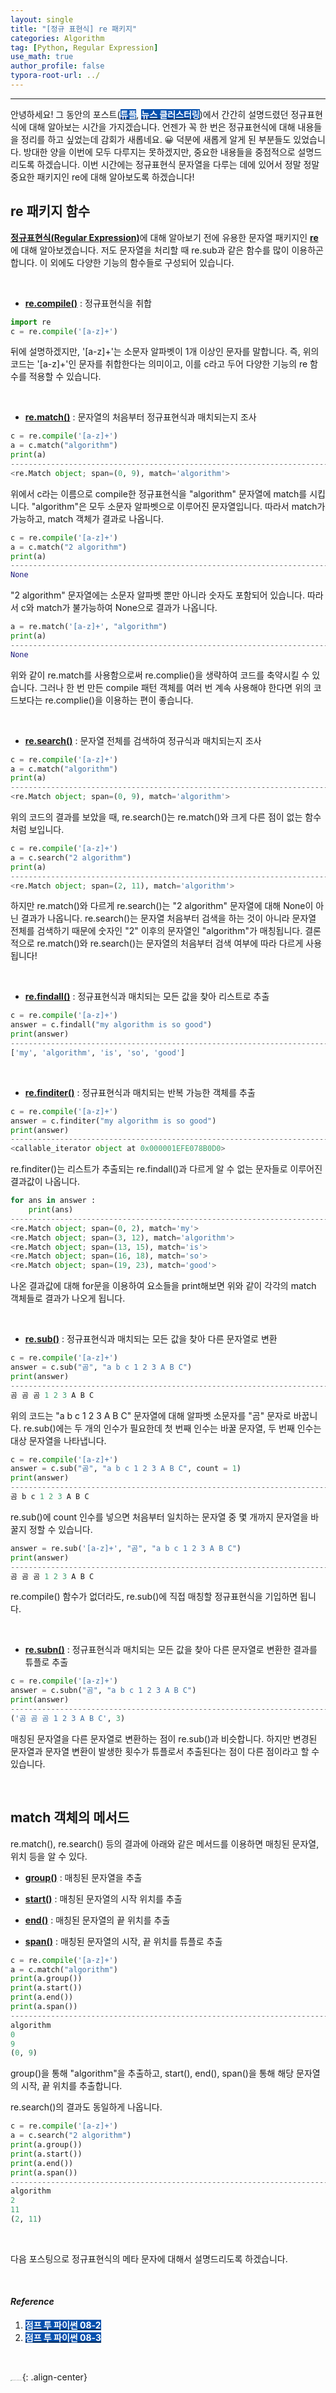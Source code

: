 ```yaml
---
layout: single
title: "[정규 표현식] re 패키지"
categories: Algorithm
tag: [Python, Regular Expression]
use_math: true
author_profile: false
typora-root-url: ../
---
```

-----
안녕하세요! 그 동안의 포스트(<mark style='background-color: #0550ae'><b><a href='https://woongsonvi.github.io/programmers/PGM6/'><font color="white">튜플</font></a></b></mark>, <mark style='background-color: #0550ae'><b><a href='https://woongsonvi.github.io/programmers/PGM7/'><font color="white">뉴스 클러스터링</font></a></b></mark>)에서 간간히 설명드렸던 정규표현식에 대해 알아보는 시간을 가지겠습니다. 언젠가 꼭 한 번은 정규표현식에 대해 내용들을 정리를 하고 싶었는데 감회가 새롭네요. 😀 덕분에 새롭게 알게 된 부분들도 있었습니다. 방대한 양을 이번에 모두 다루지는 못하겠지만, 중요한 내용들을 중점적으로 설명드리도록 하겠습니다. 이번 시간에는 정규표현식 문자열을 다루는 데에 있어서 정말 정말 중요한 패키지인 re에 대해 알아보도록 하겠습니다!

## re 패키지 함수

<u><b>정규표현식(Regular Expression)</b></u>에 대해 알아보기 전에 유용한 문자열 패키지인 <u><b>re</b></u>에 대해 알아보겠습니다. 저도 문자열을 처리할 때 re.sub과 같은 함수를 많이 이용하곤 합니다. 이 외에도 다양한 기능의 함수들로 구성되어 있습니다.

<br>

- <u><b>re.compile()</b></u> : 정규표현식을 취합

```python
import re
c = re.compile('[a-z]+')
```

뒤에 설명하겠지만, '[a-z]+'는 소문자 알파벳이 1개 이상인 문자를 말합니다. 즉, 위의 코드는 '[a-z]+'인 문자를 취합한다는 의미이고, 이를 c라고 두어 다양한 기능의 re 함수를 적용할 수 있습니다. 

<br>

- <u><b>re.match()</b></u> : 문자열의 처음부터 정규표현식과 매치되는지 조사

```python
c = re.compile('[a-z]+')
a = c.match("algorithm")
print(a)
--------------------------------------------------------------------------------------------------------------------------------
<re.Match object; span=(0, 9), match='algorithm'>
```

위에서 c라는 이름으로 compile한 정규표현식을 "algorithm" 문자열에 match를 시킵니다. "algorithm"은 모두 소문자 알파벳으로 이루어진 문자열입니다. 따라서 match가 가능하고, match 객체가 결과로 나옵니다.

```python
c = re.compile('[a-z]+')
a = c.match("2 algorithm")
print(a)
--------------------------------------------------------------------------------------------------------------------------------
None
```

"2 algorithm" 문자열에는 소문자 알파벳 뿐만 아니라 숫자도 포함되어 있습니다. 따라서 c와 match가 불가능하여 None으로 결과가 나옵니다.

```python
a = re.match('[a-z]+', "algorithm")
print(a)
--------------------------------------------------------------------------------------------------------------------------------
None
```

위와 같이 re.match를 사용함으로써 re.complie()을 생략하여 코드를 축약시킬 수 있습니다. 그러나 한 번 만든 compile 패턴 객체를 여러 번 계속 사용해야 한다면 위의 코드보다는 re.complie()을 이용하는 편이 좋습니다.

<br>

- <u><b>re.search()</b></u> : 문자열 전체를 검색하여 정규식과 매치되는지 조사

```python
c = re.compile('[a-z]+')
a = c.match("algorithm")
print(a)
--------------------------------------------------------------------------------------------------------------------------------
<re.Match object; span=(0, 9), match='algorithm'>
```

위의 코드의 결과를 보았을 때, re.search()는 re.match()와 크게 다른 점이 없는 함수처럼 보입니다.

```python
c = re.compile('[a-z]+')
a = c.search("2 algorithm")
print(a)
--------------------------------------------------------------------------------------------------------------------------------
<re.Match object; span=(2, 11), match='algorithm'>
```

하지만 re.match()와 다르게 re.search()는 "2 algorithm" 문자열에 대해 None이 아닌 결과가 나옵니다. re.search()는 문자열 처음부터 검색을 하는 것이 아니라 문자열 전체를 검색하기 때문에 숫자인 "2" 이후의 문자열인 "algorithm"가 매칭됩니다. 결론적으로 re.match()와 re.search()는 문자열의 처음부터 검색 여부에 따라 다르게 사용됩니다!

<br>

- <u><b>re.findall()</b></u> : 정규표현식과 매치되는 모든 값을 찾아 리스트로 추출

```python
c = re.compile('[a-z]+')
answer = c.findall("my algorithm is so good")
print(answer)
--------------------------------------------------------------------------------------------------------------------------------
['my', 'algorithm', 'is', 'so', 'good']
```

<br>

- <u><b>re.finditer()</b></u> : 정규표현식과 매치되는 반복 가능한 객체를 추출

```python
c = re.compile('[a-z]+')
answer = c.finditer("my algorithm is so good")
print(answer)
--------------------------------------------------------------------------------------------------------------------------------
<callable_iterator object at 0x000001EFE078B0D0>
```

re.finditer()는 리스트가 추출되는 re.findall()과 다르게 알 수 없는 문자들로 이루어진 결과값이 나옵니다.

```python
for ans in answer :
    print(ans)
--------------------------------------------------------------------------------------------------------------------------------
<re.Match object; span=(0, 2), match='my'>
<re.Match object; span=(3, 12), match='algorithm'>
<re.Match object; span=(13, 15), match='is'>
<re.Match object; span=(16, 18), match='so'>
<re.Match object; span=(19, 23), match='good'>
```

나온 결과값에 대해 for문을 이용하여 요소들을 print해보면 위와 같이 각각의 match 객체들로 결과가 나오게 됩니다.

<br>

- <u><b>re.sub()</b></u> : 정규표현식과 매치되는 모든 값을 찾아 다른 문자열로 변환

```python
c = re.compile('[a-z]+')
answer = c.sub("곰", "a b c 1 2 3 A B C")
print(answer)
--------------------------------------------------------------------------------------------------------------------------------
곰 곰 곰 1 2 3 A B C
```

위의 코드는 "a b c 1 2 3 A B C" 문자열에 대해 알파벳 소문자를 "곰" 문자로 바꿉니다. re.sub()에는 두 개의 인수가 필요한데 첫 번째 인수는 바꿀 문자열, 두 번째 인수는 대상 문자열을 나타냅니다. 

```python
c = re.compile('[a-z]+')
answer = c.sub("곰", "a b c 1 2 3 A B C", count = 1)
print(answer)
--------------------------------------------------------------------------------------------------------------------------------
곰 b c 1 2 3 A B C
```

re.sub()에 count 인수를 넣으면 처음부터 일치하는 문자열 중 몇 개까지 문자열을 바꿀지 정할 수 있습니다.

```python
answer = re.sub('[a-z]+', "곰", "a b c 1 2 3 A B C")
print(answer)
--------------------------------------------------------------------------------------------------------------------------------
곰 곰 곰 1 2 3 A B C
```

re.compile() 함수가 없더라도, re.sub()에 직접 매칭할 정규표현식을 기입하면 됩니다.

<br>

- <u><b>re.subn()</b></u> : 정규표현식과 매치되는 모든 값을 찾아 다른 문자열로 변환한 결과를 튜플로 추출

```python
c = re.compile('[a-z]+')
answer = c.subn("곰", "a b c 1 2 3 A B C")
print(answer)
--------------------------------------------------------------------------------------------------------------------------------
('곰 곰 곰 1 2 3 A B C', 3)
```

매칭된 문자열을 다른 문자열로 변환하는 점이 re.sub()과 비슷합니다. 하지만 변경된 문자열과 문자열 변환이 발생한 횟수가 튜플로서 추출된다는 점이 다른 점이라고 할 수 있습니다.

<br>

## match 객체의 메서드

re.match(), re.search() 등의 결과에 아래와 같은 메서드를 이용하면 매칭된 문자열, 위치 등을 알 수 있다.

- <u><b>group()</b></u> : 매칭된 문자열을 추출

- <u><b>start()</b></u> : 매칭된 문자열의 시작 위치를 추출

- <u><b>end()</b></u> : 매칭된 문자열의 끝 위치를 추출

- <u><b>span()</b></u> : 매칭된 문자열의 시작, 끝 위치를 튜플로 추출

```python
c = re.compile('[a-z]+')
a = c.match("algorithm")
print(a.group())
print(a.start())
print(a.end())
print(a.span())
--------------------------------------------------------------------------------------------------------------------------------
algorithm
0
9
(0, 9)
```

group()을 통해 "algorithm"을 추출하고, start(), end(), span()을 통해 해당 문자열의 시작, 끝 위치를 추출합니다.

re.search()의 결과도 동일하게 나옵니다.

```python
c = re.compile('[a-z]+')
a = c.search("2 algorithm")
print(a.group())
print(a.start())
print(a.end())
print(a.span())
--------------------------------------------------------------------------------------------------------------------------------
algorithm
2
11
(2, 11)
```

<br>

다음 포스팅으로 정규표현식의 메타 문자에 대해서 설명드리도록 하겠습니다.

<br>

#### *Reference*

1. <mark style='background-color: #0550ae'><b><a href='https://wikidocs.net/4308'><font color="white">점프 투 파이썬 08-2</font></a></b></mark>
2. <mark style='background-color: #0550ae'><b><a href='https://wikidocs.net/4309'><font color="white">점프 투 파이썬 08-3</font></a></b></mark>

<br>

<img src="https://user-images.githubusercontent.com/37182279/216820587-4617a62e-0565-47f1-9ead-f4cd367572a1.png" alt="DATA_100%_LOGO_LIGHT" style="zoom:10%">{: .align-center}

<br>

<br>



